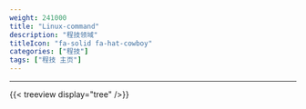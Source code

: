 ```yaml
---
weight: 241000
title: "Linux-command"
description: "程技领域"
titleIcon: "fa-solid fa-hat-cowboy"
categories: ["程技"]
tags: ["程技 主页"]
---
```


---

{{< treeview
  display="tree"
/>}}